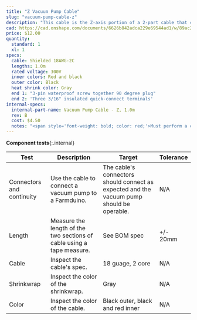 ```yaml
---
title: "Z Vacuum Pump Cable"
slug: "vacuum-pump-cable-z"
description: "This cable is the Z-axis portion of a 2-part cable that connects the vacuum pump to the Farmduino."
cad: https://cad.onshape.com/documents/6626b842adca229e69544ad1/w/89ac2637f82d915f22c2bcd0/e/3d148d0ea29c59a3d910e93f?renderMode=0&uiState=6255dd87582c8d091a1f75ba
price: $12.00
quantity:
  standard: 1
  xl: 1
specs:
  cable: Shielded 18AWG-2C
  lengths: 1.0m
  rated voltage: 300V
  inner colors: Red and black
  outer color: Black
  heat shrink color: Gray
  end 1: "3-pin waterproof screw together 90 degree plug"
  end 2: 'Three 3/16" insulated quick-connect terminals'
internal-specs:
  internal-part-name: Vacuum Pump Cable - Z, 1.0m
  rev: B
  cost: $4.50
  notes: "<span style='font-weight: bold; color: red;'>Must perform a continuity check at factory</span>"
---
```


**Component tests**{:.internal}

|Test         |Description  |Target       |Tolerance    |
|-------------|-------------|-------------|-------------|
|Connectors and continuity|Use the cable to connect a vacuum pump to a Farmduino.|The cable's connectors should connect as expected and the vacuum pump should be operable.|N/A
|Length       |Measure the length of the two sections of cable using a tape measure.|See BOM spec|+/- 20mm
|Cable        |Inspect the cable's spec.|18 guage, 2 core|N/A
|Shrinkwrap   |Inspect the color of the shrinkwrap.|Gray|N/A
|Color        |Inspect the color of the cable.|Black outer, black and red inner|N/A
